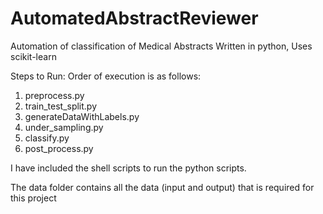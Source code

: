 # AutomatedAbstractReviewer
Automation of classification of Medical Abstracts 
Written in python, Uses scikit-learn

Steps to Run:
Order of execution is as follows:
1. preprocess.py
2. train_test_split.py
3. generateDataWithLabels.py
4. under_sampling.py
5. classify.py
6. post_process.py

I have included the shell scripts to run the python scripts. 

The data folder contains all the data (input and output) that is required for this project

